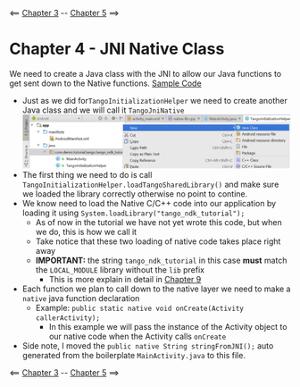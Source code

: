 <== [Chapter 3](./Chapter_03.md) -- [Chapter 5](./Chapter_05.md) ==>

# Chapter 4 - JNI Native Class
We need to create a Java class with the JNI to allow our Java functions to get sent down to the Native functions. [Sample Code](./)

* Just as we did for`TangoInitializationHelper` we need to create another Java class and we will call it `TangoJniNative` 
    ![Tango JNI Native Class](../Images/TangoJniNative_class.png)
* The first thing we need to do is call `TangoInitializationHelper.loadTangoSharedLibrary()` and make sure we loaded the library correctly otherwise no point to contine.
* We know need to load the Native C/C++ code into our application by loading it using `System.loadLibrary("tango_ndk_tutorial");`
    * As of now in the tutorial we have not yet wrote this code, but when we do, this is how we call it
    * Take notice that these two loading of native code takes place right away
    * **IMPORTANT:** the string `tango_ndk_tutorial` in this case **must** match the `LOCAL_MODULE` library without the `lib` prefix
        * This is more explain in detail in [Chapter 9](./Chapter_09.md)
* Each function we plan to call down to the native layer we need to make a `native` java function declaration
    * Example: `public static native void onCreate(Activity callerActivity);`
        * In this example we will pass the instance of the Activity object to our native code when the Activity calls `onCreate`
* Side note, I moved the `public native String stringFromJNI();` auto generated from the boilerplate `MainActivity.java` to this file.

<== [Chapter 3](./Chapter_03.md) -- [Chapter 5](./Chapter_05.md) ==>